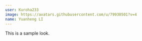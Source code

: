 ```yaml
---
user: Kuroha233
image: https://avatars.githubusercontent.com/u/79930501?v=4
name: Yuanheng LI
---
```

This is a sample look.

